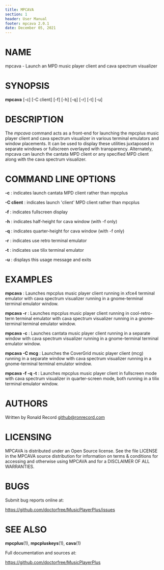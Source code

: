 ```yaml
---
title: MPCAVA
section: 1
header: User Manual
footer: mpcava 2.0.1
date: December 05, 2021
---
```

# NAME
mpcava - Launch an MPD music player client and cava spectrum visualizer

# SYNOPSIS
**mpcava** [-c] [-C client] [-f] [-h] [-q] [-r] [-t] [-u]

# DESCRIPTION
The *mpcava* command acts as a front-end for launching the mpcplus music player client and cava spectrum visualizer in various terminal emulators and window placements. It can be used to display these utilities juxtaposed in separate windows or fullscreen overlayed with transparency. Alternately, mpcava can launch the cantata MPD client or any specified MPD client along with the cava spectrum visualizer.

# COMMAND LINE OPTIONS
**-c**
: indicates launch cantata MPD client rather than mpcplus

**-C client**
: indicates launch 'client' MPD client rather than mpcplus

**-f**
: indicates fullscreen display

**-h**
: indicates half-height for cava window (with -f only)

**-q**
: indicates quarter-height for cava window (with -f only)

**-r**
: indicates use retro terminal emulator

**-t**
: indicates use tilix terminal emulator

**-u**
: displays this usage message and exits

# EXAMPLES
**mpcava**
: Launches mpcplus music player client running in xfce4 terminal emulator with cava spectrum visualizer running in a gnome-terminal terminal emulator window. 

**mpcava -r**
: Launches mpcplus music player client running in cool-retro-term terminal emulator with cava spectrum visualizer running in a gnome-terminal terminal emulator window. 

**mpcava -c**
: Launches cantata music player client running in a separate window with cava spectrum visualizer running in a gnome-terminal terminal emulator window. 

**mpcava -C mcg**
: Launches the CoverGrid music player client (mcg) running in a separate window with cava spectrum visualizer running in a gnome-terminal terminal emulator window. 

**mpcava -f -q -t**
: Launches mpcplus music player client in fullscreen mode with cava spectrum visualizer in quarter-screen mode, both running in a tilix terminal emulator window. 

# AUTHORS
Written by Ronald Record github@ronrecord.com

# LICENSING
MPCAVA is distributed under an Open Source license.
See the file LICENSE in the MPCAVA source distribution
for information on terms &amp; conditions for accessing and
otherwise using MPCAVA and for a DISCLAIMER OF ALL WARRANTIES.

# BUGS
Submit bug reports online at:

https://github.com/doctorfree/MusicPlayerPlus/issues

# SEE ALSO
**mpcplus**(1), **mpcpluskeys**(1), **cava**(1)

Full documentation and sources at:

https://github.com/doctorfree/MusicPlayerPlus


